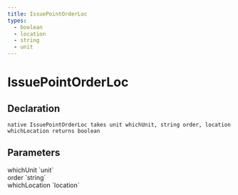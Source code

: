 ```yaml
---
title: IssuePointOrderLoc
types:
  - boolean
  - location
  - string
  - unit
---
```


# IssuePointOrderLoc

## Declaration

```
native IssuePointOrderLoc takes unit whichUnit, string order, location whichLocation returns boolean
```

## Parameters
<dl>
  <dt>whichUnit `unit`</dt>
  <dd></dd>

  <dt>order `string`</dt>
  <dd></dd>

  <dt>whichLocation `location`</dt>
  <dd></dd>
</dl>